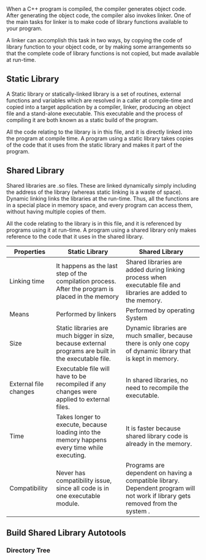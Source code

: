 When a C++ program is compiled, the compiler generates object code. After generating the object code, the compiler also invokes linker. One of the main tasks for linker is to make code of library functions available to your program.

A linker can accomplish this task in two ways, by copying the code of library function to your object code, or by making some arrangements so that the complete code of library functions is not copied, but made available at run-time.

## Static Library

A Static library or statically-linked library is a set of routines, external functions and variables which are resolved in a caller at compile-time and copied into a target application by a compiler, linker, producing an object file and a stand-alone executable. This executable and the process of compiling it are both known as a static build of the program.

All the code relating to the library is in this file, and it is directly linked into the program at compile time. A program using a static library takes copies of the code that it uses from the static library and makes it part of the program.

## Shared Library

Shared libraries are .so files. These are linked dynamically simply including the address of the library (whereas static linking is a waste of space). Dynamic linking links the libraries at the run-time. Thus, all the functions are in a special place in memory space, and every program can access them, without having multiple copies of them.

All the code relating to the library is in this file, and it is referenced by programs using it at run-time. A program using a shared library only makes reference to the code that it uses in the shared library.


| Properties            | Static Library                                                                                        | Shared Library             
|-----------------------|-------------------------------------------------------------------------------------------------------|----------------------------------------------------------------------------------------------------------------------------------|
| Linking time          | It happens as the last step of the compilation process. After the program is placed in the memory     | Shared libraries are added during linking process when executable file and libraries are added to the memory.
| Means                 | Performed by linkers                                                                                  | Performed by operating System  
| Size                  | Static libraries are much bigger in size, because external programs are built in the executable file. | Dynamic libraries are much smaller, because there is only one copy of dynamic library that is kept in memory.
| External file changes | Executable file will have to be recompiled if any changes were applied to external files.             | In shared libraries, no need to recompile the executable.
| Time                  | Takes longer to execute, because loading into the memory happens every time while executing.          | It is faster because shared library code is already in the memory.
| Compatibility         | Never has compatibility issue, since all code is in one executable module.                            | Programs are dependent on having a compatible library. Dependent program will not work if library gets removed from the system . 

## Build Shared Library Autotools

### Directory Tree



